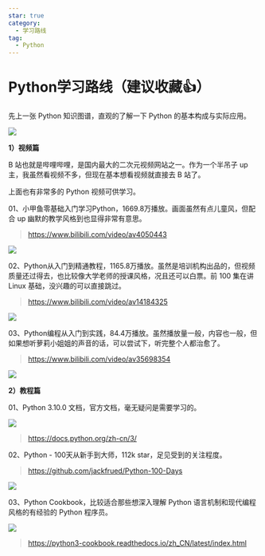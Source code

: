 ```yaml
---
star: true
category:
  - 学习路线
tag:
  - Python
---
```


# Python学习路线（建议收藏:+1:）

先上一张 Python 知识图谱，直观的了解一下 Python 的基本构成与实际应用。

![](https://cdn.jsdelivr.net/gh/itwanger/toBeBetterJavaer/images/xuexiluxian/python-1.png)


**1）视频篇**

B 站也就是哔哩哔哩，是国内最大的二次元视频网站之一。作为一个半吊子 up 主，我虽然看视频不多，但现在基本想看视频就直接去 B 站了。

上面也有非常多的 Python 视频可供学习。

01、小甲鱼零基础入门学习Python，1669.8万播放。画面虽然有点儿童风，但配合 up 幽默的教学风格到也显得非常有意思。

>https://www.bilibili.com/video/av4050443


![](https://cdn.jsdelivr.net/gh/itwanger/toBeBetterJavaer/images/xuexiluxian/python-2.png)

02、Python从入门到精通教程，1165.8万播放。虽然是培训机构出品的，但视频质量还过得去，也比较像大学老师的授课风格，况且还可以白票。前 100 集在讲 Linux 基础，没兴趣的可以直接跳过。

>https://www.bilibili.com/video/av14184325

![](https://cdn.jsdelivr.net/gh/itwanger/toBeBetterJavaer/images/xuexiluxian/python-3.png)

03、Python编程从入门到实践，84.4万播放。虽然播放量一般，内容也一般，但如果想听萝莉小姐姐的声音的话，可以尝试下，听完整个人都治愈了。

>https://www.bilibili.com/video/av35698354

![](https://cdn.jsdelivr.net/gh/itwanger/toBeBetterJavaer/images/xuexiluxian/python-4.png)

**2）教程篇**

01、Python 3.10.0 文档，官方文档，毫无疑问是需要学习的。


![](https://cdn.jsdelivr.net/gh/itwanger/toBeBetterJavaer/images/xuexiluxian/python-5.png)

>https://docs.python.org/zh-cn/3/

02、Python - 100天从新手到大师，112k star，足见受到的关注程度。

>https://github.com/jackfrued/Python-100-Days

![](https://cdn.jsdelivr.net/gh/itwanger/toBeBetterJavaer/images/xuexiluxian/python-6.png)


03、Python Cookbook，比较适合那些想深入理解 Python 语言机制和现代编程风格的有经验的 Python 程序员。

![](https://cdn.jsdelivr.net/gh/itwanger/toBeBetterJavaer/images/xuexiluxian/python-7.png)

>https://python3-cookbook.readthedocs.io/zh_CN/latest/index.html
